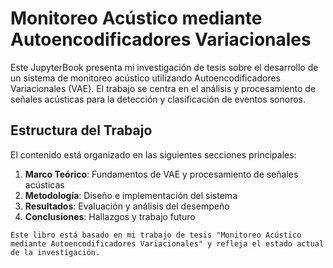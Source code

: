 # Monitoreo Acústico mediante Autoencodificadores Variacionales

Este JupyterBook presenta mi investigación de tesis sobre el desarrollo de un sistema de monitoreo acústico utilizando Autoencodificadores Variacionales (VAE). El trabajo se centra en el análisis y procesamiento de señales acústicas para la detección y clasificación de eventos sonoros.

## Estructura del Trabajo

El contenido está organizado en las siguientes secciones principales:

1. **Marco Teórico**: Fundamentos de VAE y procesamiento de señales acústicas
2. **Metodología**: Diseño e implementación del sistema
3. **Resultados**: Evaluación y análisis del desempeño
4. **Conclusiones**: Hallazgos y trabajo futuro

```{note}
Este libro está basado en mi trabajo de tesis "Monitoreo Acústico mediante Autoencodificadores Variacionales" y refleja el estado actual de la investigación.
``` 